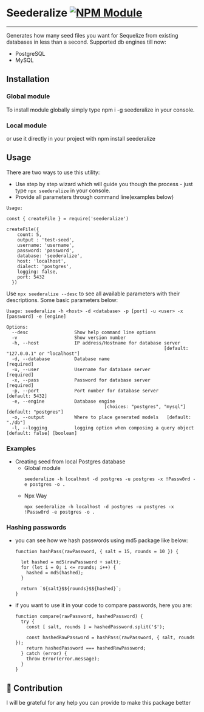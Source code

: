 # Seederalize [![NPM Module](https://img.shields.io/badge/npm%20package-0.9.4-red)](https://github.com/alexagep/seederalize)

***
Generates how many seed files you want for Sequelize from existing databases in less than a second.
Supported db engines till now:
* PostgreSQL
* MySQL

## Installation
### Global module
To install module globally simply type npm i -g seederalize in your console.
### Local module
or use it directly in your project with npm install seederalize



## Usage
There are two ways to use this utility:
- Use step by step wizard which will guide you though the process - just type `npx seederalize` in your console.
- Provide all parameters through command line(examples below)

```
Usage:

const { createFile } = require('seederalize')

createFile({
    count: 5,
    output : 'test-seed',
    username: 'username',
    password: 'password',
    database: 'seederalize',
    host: 'localhost',
    dialect: 'postgres',
    logging: false,
    port: 5432
  })
```

Use `npx seederalize --desc` to see all available parameters with their descriptions. Some basic parameters below:
```shell
Usage: seederalize -h <host> -d <database> -p [port] -u <user> -x
[password] -e [engine]

Options:
  --desc                 Show help command line options
  -v                     Show version number
  -h, --host             IP address/Hostname for database server
                                                          [default: "127.0.0.1" or "localhost"]
  -d, --database         Database name                             [required]
  -u, --user             Username for database server              [required]
  -x, --pass             Password for database server              [required]
  -p, --port             Port number for database server           [default: 5432]
  -e, --engine           Database engine
                                    [choices: "postgres", "mysql"]  [default: "postgres"]
  -o, --output           Where to place generated models   [default: "./db"]
  -l, --logging          logging option when composing a query object   [default: false] [boolean]
```


### Examples

* Creating seed from local Postgres database
   * Global module
      ```
      seederalize -h localhost -d postgres -u postgres -x !Passw0rd -e postgres -o .
      ````
   * Npx Way
      ```
      npx seederalize -h localhost -d postgres -u postgres -x !Passw0rd -e postgres -o .
      ````

### Hashing passwords
* you can see how we hash passwords using md5 package like below:
  ```
  function hashPass(rawPassword, { salt = 15, rounds = 10 }) {

    let hashed = md5(rawPassword + salt);
    for (let i = 0; i <= rounds; i++) {
      hashed = md5(hashed);
    }

    return `${salt}$${rounds}$${hashed}`;
  }
  ```
* if you want to use it in your code to compare passwords, here you are:
  ```
  function compare(rawPassword, hashedPassword) {
    try {
      const [ salt, rounds ] = hashedPassword.split('$');

      const hashedRawPassword = hashPass(rawPassword, { salt, rounds });
      return hashedPassword === hashedRawPassword;
    } catch (error) {
      throw Error(error.message);
    }
  }
  ```



## 🤝 Contribution

I will be grateful for any help you can provide to make this package better

